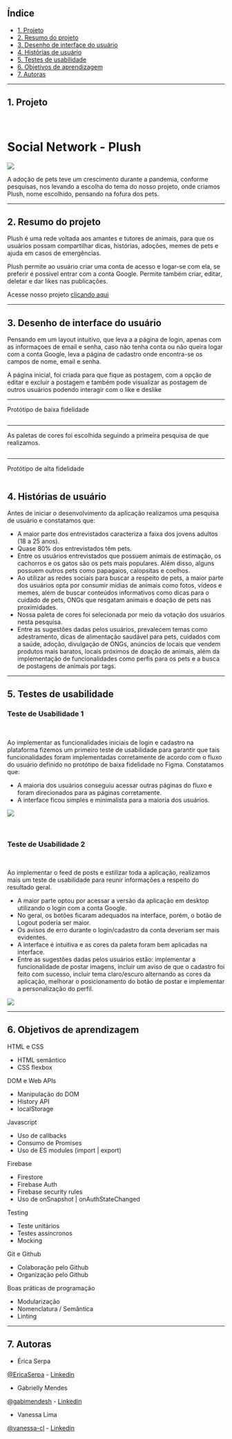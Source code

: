 

## Índice

- [1. Projeto](#1-projeto)
- [2. Resumo do projeto](#2-resumo-do-projeto)
- [3. Desenho de interface do usuário](#3-Desenho-de-interface-do-usuário)
- [4. Histórias de usuário](#4-Histórias-de-usuário)
- [5. Testes de usabilidade](#5-Testes-de-usabilidade)
- [6. Objetivos de aprendizagem](#6-objetivos-de-aprendizagem)
- [7. Autoras](#7-Autoras)

---

## 1. Projeto

<br>

 # Social Network - Plush 


![](https://ik.imagekit.io/vd8jwzhk56v/logo_f9chXuVes.png?updatedAt=1631039101469)


A adoção de pets teve um crescimento durante a pandemia, conforme pesquisas, nos levando a escolha  do tema do nosso projeto, onde criamos Plush, nome escolhido, pensando na fofura dos pets. 

---

## 2. Resumo do projeto

Plush é uma rede voltada aos amantes e tutores de animais, para que os usuários possam compartilhar dicas, histórias, adoções, memes de pets e ajuda em casos de emergências.

Plush permite ao usuário criar uma conta de acesso e logar-se com ela, se preferir é possivel entrar com a conta Google. Permite também criar, editar, deletar e dar likes nas publicações.

Acesse nosso projeto [clicando aqui](https://pt.wikipedia.org/Plush)

---

## 3. Desenho de interface do usuário

Pensando em um layout intuitivo, que leva a a página de login, apenas com as informaçoes de email e senha, caso não tenha conta ou não queira logar com a conta Google, leva a página de cadastro onde encontra-se os campos de nome, email e senha.

A página inicial, foi criada para que fique as postagem, com a opção de editar e excluir a postagem e também pode visualizar as postagem de outros usuários podendo interagir com o like e deslike

---

Protótipo de baixa fidelidade

![]()

---
As paletas de cores foi escolhida seguindo a primeira pesquisa de que realizamos.

![]()

---
Protótipo de alta fidelidade

![]()


## 4. Histórias de usuário

Antes de iniciar o desenvolvimento da aplicação realizamos uma pesquisa de usuário e constatamos que:

- A maior parte dos entrevistados caracteriza a faixa dos jovens adultos (18 a 25 anos).
- Quase 80% dos entrevistados têm pets.
- Entre os usuários entrevistados que possuem animais de estimação, os cachorros e os gatos são os pets mais populares. Além disso, alguns possuem outros pets como papagaios, calopsitas e coelhos.
- Ao utilizar as redes sociais para buscar a respeito de pets, a maior parte dos usuários opta por consumir mídias de animais como fotos, vídeos e memes, além de buscar conteúdos informativos como dicas para o cuidado de pets, ONGs que resgatam animais e doação de pets nas proximidades.
- Nossa paleta de cores foi selecionada por meio da votação dos usuários nesta pesquisa.
- Entre as sugestões dadas pelos usuários, prevalecem temas como adestramento, dicas de alimentação saudável para pets, cuidados com a saúde, adoção, divulgação de ONGs, anúncios de locais que vendem produtos mais baratos, locais próximos de doação de animais, além da implementação de funcionalidades como perfis para os pets e a busca de postagens de animais por tags. 


---

## 5. Testes de usabilidade

### Teste de Usabilidade 1

<br>

Ao implementar as funcionalidades iniciais de login e cadastro na plataforma fizemos um primeiro teste de usabilidade para garantir que tais funcionalidades foram implementadas corretamente de acordo com o fluxo do usuário definido no protótipo de baixa fidelidade no Figma. Constatamos que:

- A maioria dos usuários conseguiu acessar outras páginas do fluxo e foram direcionados para as páginas corretamente.
- A interface ficou simples e minimalista para a maioria dos usuários.

![](https://ik.imagekit.io/vd8jwzhk56v/Teste_usabilidade_mzdvaWFAx.png?updatedAt=1631042711322)


<br>

### Teste de Usabilidade 2

<br>

Ao implementar o feed de posts e estilizar toda a aplicação, realizamos mais um teste de usabilidade para reunir informações a respeito do resultado geral.

- A maior parte optou por acessar a versão da aplicação em desktop utilizando o login com a conta Google.
- No geral, os botões ficaram adequados na interface, porém, o botão de Logout poderia ser maior.
- Os avisos de erro durante o login/cadastro da conta deveriam ser mais evidentes.
- A interface é intuitiva e as cores da paleta foram bem aplicadas na interface.
- Entre as sugestões dadas pelos usuários estão: implementar a funcionalidade de postar imagens, incluir um aviso de que o cadastro foi feito com sucesso, incluir tema claro/escuro alternando as cores da aplicação, melhorar o posicionamento do botão de postar e implementar a personalização do perfil.

![](https://ik.imagekit.io/vd8jwzhk56v/teste_de_usabilidade_CiLPlpEJf.png?updatedAt=1631042481495)



---
## 6. Objetivos de aprendizagem

HTML e CSS
* HTML semântico
* CSS flexbox

DOM e Web APIs
* Manipulação do DOM
* History API
* localStorage

Javascript
* Uso de callbacks
* Consumo de Promises
* Uso de ES modules (import | export)

Firebase
* Firestore
* Firebase Auth
* Firebase security rules
* Uso de onSnapshot | onAuthStateChanged

Testing
* Teste unitários
* Testes assíncronos
* Mocking

Git e Github
* Colaboração pelo Github
* Organização pelo Github

Boas práticas de programação
* Modularização
* Nomenclatura / Semântica
* Linting

---

## 7. Autoras

- Érica Serpa 

[@EricaSerpa](https://github.com/EricaSerpa) - [Linkedin](linkedin.com/in/ericaserpa)

- Gabrielly Mendes

[@gabimendesh](github.com/gabimendesh) - [Linkedin](linkedin.com/in/gabriellymendes)

- Vanessa Lima

[@vanessa-cl](https://github.com/vanessa-cl) - [Linkedin](linkedin.com/in/vanessa-lima20-)